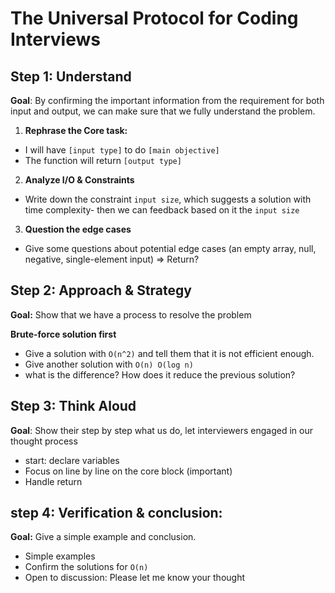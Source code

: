 # The Universal Protocol for Coding Interviews

## Step 1: Understand

**Goal**: By confirming the important information from the requirement for both input and output, we can make sure that we fully understand the problem.

1. **Rephrase the Core task:**

- I will have `[input type]` to do `[main objective]`
- The function will return `[output type]`

2. **Analyze I/O & Constraints**

- Write down the constraint `input size`, which suggests a solution with time complexity- then we can feedback based on it the `input size`

3. **Question the edge cases**

- Give some questions about potential edge cases (an empty array, null, negative, single-element input) => Return?

## Step 2: Approach & Strategy

**Goal:** Show that we have a process to resolve the problem

**Brute-force solution first**

- Give a solution with `O(n^2)` and tell them that it is not efficient enough.
- Give another solution with `O(n) O(log n)`
- what is the difference? How does it reduce the previous solution?

## Step 3: Think Aloud

**Goal**: Show their step by step what us do, let interviewers engaged in our thought process

- start: declare variables
- Focus on line by line on the core block (important)
- Handle return

## step 4: Verification & conclusion:

**Goal:** Give a simple example and conclusion.

- Simple examples
- Confirm the solutions for `O(n)`
- Open to discussion: Please let me know your thought
